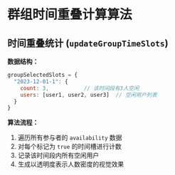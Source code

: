 # 群组时间重叠计算算法

## 时间重叠统计 (`updateGroupTimeSlots`)

**数据结构：**
```javascript
groupSelectedSlots = {
  "2023-12-01-1": {
    count: 3,           // 该时间段有3人空闲
    users: [user1, user2, user3]  // 空闲用户列表
  }
}
```

**算法流程：**
1. 遍历所有参与者的 `availability` 数据
2. 对每个标记为 `true` 的时间槽进行计数
3. 记录该时间段内所有空闲用户
4. 生成以透明度表示人数密度的视觉效果